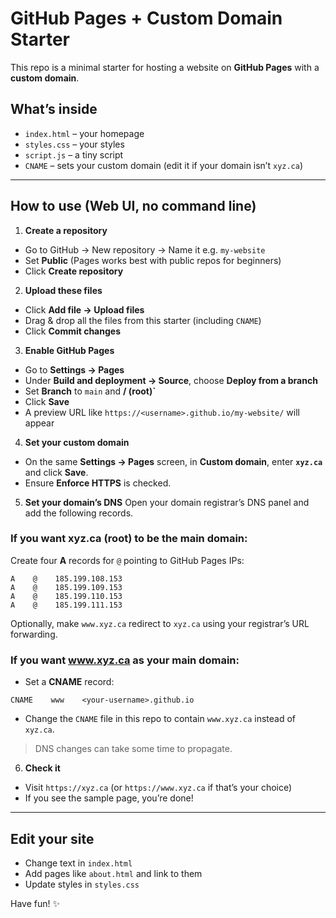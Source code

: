 # GitHub Pages + Custom Domain Starter

This repo is a minimal starter for hosting a website on **GitHub Pages** with a **custom domain**.

## What’s inside
- `index.html` – your homepage
- `styles.css` – your styles
- `script.js` – a tiny script
- `CNAME` – sets your custom domain (edit it if your domain isn’t `xyz.ca`)

---

## How to use (Web UI, no command line)

1) **Create a repository**
- Go to GitHub → New repository → Name it e.g. `my-website`
- Set **Public** (Pages works best with public repos for beginners)
- Click **Create repository**

2) **Upload these files**
- Click **Add file → Upload files**
- Drag & drop all the files from this starter (including `CNAME`)
- Click **Commit changes**

3) **Enable GitHub Pages**
- Go to **Settings → Pages**
- Under **Build and deployment → Source**, choose **Deploy from a branch**
- Set **Branch** to `main` and **/ (root)`**
- Click **Save**
- A preview URL like `https://<username>.github.io/my-website/` will appear

4) **Set your custom domain**
- On the same **Settings → Pages** screen, in **Custom domain**, enter **`xyz.ca`** and click **Save**.
- Ensure **Enforce HTTPS** is checked.

5) **Set your domain’s DNS**
Open your domain registrar’s DNS panel and add the following records.

### If you want **xyz.ca** (root) to be the main domain:
Create four **A** records for `@` pointing to GitHub Pages IPs:
```
A    @    185.199.108.153
A    @    185.199.109.153
A    @    185.199.110.153
A    @    185.199.111.153
```

Optionally, make `www.xyz.ca` redirect to `xyz.ca` using your registrar’s URL forwarding.

### If you want **www.xyz.ca** as your main domain:
- Set a **CNAME** record:
```
CNAME    www    <your-username>.github.io
```
- Change the `CNAME` file in this repo to contain `www.xyz.ca` instead of `xyz.ca`.

> DNS changes can take some time to propagate.

6) **Check it**
- Visit `https://xyz.ca` (or `https://www.xyz.ca` if that’s your choice)
- If you see the sample page, you’re done!

---

## Edit your site
- Change text in `index.html`
- Add pages like `about.html` and link to them
- Update styles in `styles.css`

Have fun! ✨
